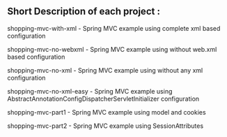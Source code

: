## Short Description of each project :

shopping-mvc-with-xml - Spring MVC example using complete xml based configuration

shopping-mvc-no-webxml - Spring MVC example using without web.xml based configuration

shopping-mvc-no-xml - Spring MVC example using without any xml configuration

shopping-mvc-no-xml-easy - Spring MVC example using AbstractAnnotationConfigDispatcherServletInitializer configuration

shopping-mvc-part1 - Spring MVC example using model and cookies

shopping-mvc-part2 - Spring MVC example using SessionAttributes
